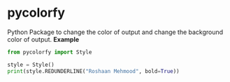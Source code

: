 # pycolorfy
Python Package to change the color of output and change the background color of output.
**Example**
```py
from pycolorfy import Style

style = Style()
print(style.REDUNDERLINE("Roshaan Mehmood", bold=True))
```
